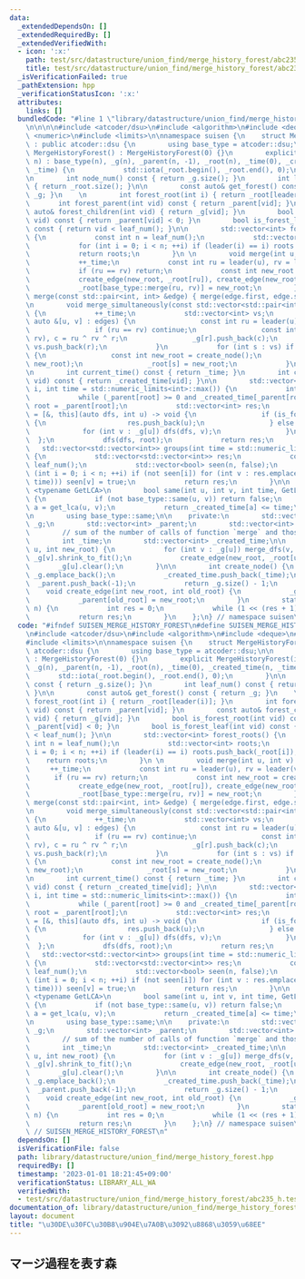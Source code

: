 ```yaml
---
data:
  _extendedDependsOn: []
  _extendedRequiredBy: []
  _extendedVerifiedWith:
  - icon: ':x:'
    path: test/src/datastructure/union_find/merge_history_forest/abc235_h.test.cpp
    title: test/src/datastructure/union_find/merge_history_forest/abc235_h.test.cpp
  _isVerificationFailed: true
  _pathExtension: hpp
  _verificationStatusIcon: ':x:'
  attributes:
    links: []
  bundledCode: "#line 1 \"library/datastructure/union_find/merge_history_forest.hpp\"\
    \n\n\n\n#include <atcoder/dsu>\n#include <algorithm>\n#include <deque>\n#include\
    \ <numeric>\n#include <limits>\n\nnamespace suisen {\n    struct MergeHistoryForest\
    \ : public atcoder::dsu {\n        using base_type = atcoder::dsu;\n\n       \
    \ MergeHistoryForest() : MergeHistoryForest(0) {}\n        explicit MergeHistoryForest(int\
    \ n) : base_type(n), _g(n), _parent(n, -1), _root(n), _time(0), _created_time(n,\
    \ _time) {\n            std::iota(_root.begin(), _root.end(), 0);\n        }\n\
    \n        int node_num() const { return _g.size(); }\n        int leaf_num() const\
    \ { return _root.size(); }\n\n        const auto& get_forest() const { return\
    \ _g; }\n    \n        int forest_root(int i) { return _root[leader(i)]; }\n \
    \       int forest_parent(int vid) const { return _parent[vid]; }\n        const\
    \ auto& forest_children(int vid) { return _g[vid]; }\n        bool is_forest_root(int\
    \ vid) const { return _parent[vid] < 0; }\n        bool is_forest_leaf(int vid)\
    \ const { return vid < leaf_num(); }\n\n        std::vector<int> forest_roots()\
    \ {\n            const int n = leaf_num();\n            std::vector<int> roots;\n\
    \            for (int i = 0; i < n; ++i) if (leader(i) == i) roots.push_back(_root[i]);\n\
    \            return roots;\n        }\n \n        void merge(int u, int v) {\n\
    \            ++_time;\n            const int ru = leader(u), rv = leader(v);\n\
    \            if (ru == rv) return;\n            const int new_root = create_node();\n\
    \            create_edge(new_root, _root[ru]), create_edge(new_root, _root[rv]);\n\
    \            _root[base_type::merge(ru, rv)] = new_root;\n        }\n        void\
    \ merge(const std::pair<int, int> &edge) { merge(edge.first, edge.second); }\n\
    \n        void merge_simultaneously(const std::vector<std::pair<int, int>> &edges)\
    \ {\n            ++_time;\n            std::vector<int> vs;\n            for (const\
    \ auto &[u, v] : edges) {\n                const int ru = leader(u), rv = leader(v);\n\
    \                if (ru == rv) continue;\n                const int r = base_type::merge(ru,\
    \ rv), c = ru ^ rv ^ r;\n                _g[r].push_back(c);\n               \
    \ vs.push_back(r);\n            }\n            for (int s : vs) if (s == leader(s))\
    \ {\n                const int new_root = create_node();\n                merge_dfs(s,\
    \ new_root);\n                _root[s] = new_root;\n            }\n        }\n\
    \n        int current_time() const { return _time; }\n        int created_time(int\
    \ vid) const { return _created_time[vid]; }\n\n        std::vector<int> group(int\
    \ i, int time = std::numeric_limits<int>::max()) {\n            int root = i;\n\
    \            while (_parent[root] >= 0 and _created_time[_parent[root]] <= time)\
    \ root = _parent[root];\n            std::vector<int> res;\n            auto dfs\
    \ = [&, this](auto dfs, int u) -> void {\n                if (is_forest_leaf(u))\
    \ {\n                    res.push_back(u);\n                } else {\n       \
    \             for (int v : _g[u]) dfs(dfs, v);\n                }\n          \
    \  };\n            dfs(dfs, root);\n            return res;\n        }\n     \
    \   std::vector<std::vector<int>> groups(int time = std::numeric_limits<int>::max())\
    \ {\n            std::vector<std::vector<int>> res;\n            const int n =\
    \ leaf_num();\n            std::vector<bool> seen(n, false);\n            for\
    \ (int i = 0; i < n; ++i) if (not seen[i]) for (int v : res.emplace_back(group(i,\
    \ time))) seen[v] = true;\n            return res;\n        }\n\n        template\
    \ <typename GetLCA>\n        bool same(int u, int v, int time, GetLCA&& get_lca)\
    \ {\n            if (not base_type::same(u, v)) return false;\n            int\
    \ a = get_lca(u, v);\n            return _created_time[a] <= time;\n        }\n\
    \n        using base_type::same;\n\n    private:\n        std::vector<std::vector<int>>\
    \ _g;\n        std::vector<int> _parent;\n        std::vector<int> _root;\n\n\
    \        // sum of the number of calls of function `merge` and those of `merge_simultaneously`\n\
    \        int _time;\n        std::vector<int> _created_time;\n\n        void merge_dfs(int\
    \ u, int new_root) {\n            for (int v : _g[u]) merge_dfs(v, new_root),\
    \ _g[v].shrink_to_fit();\n            create_edge(new_root, _root[u]);\n     \
    \       _g[u].clear();\n        }\n\n        int create_node() {\n           \
    \ _g.emplace_back();\n            _created_time.push_back(_time);\n          \
    \  _parent.push_back(-1);\n            return _g.size() - 1;\n        }\n    \
    \    void create_edge(int new_root, int old_root) {\n            _g[new_root].push_back(old_root);\n\
    \            _parent[old_root] = new_root;\n        }\n        static int floor_log2(int\
    \ n) {\n            int res = 0;\n            while (1 << (res + 1) <= n) ++res;\n\
    \            return res;\n        }\n    };\n} // namespace suisen\n\n\n\n"
  code: "#ifndef SUISEN_MERGE_HISTORY_FOREST\n#define SUISEN_MERGE_HISTORY_FOREST\n\
    \n#include <atcoder/dsu>\n#include <algorithm>\n#include <deque>\n#include <numeric>\n\
    #include <limits>\n\nnamespace suisen {\n    struct MergeHistoryForest : public\
    \ atcoder::dsu {\n        using base_type = atcoder::dsu;\n\n        MergeHistoryForest()\
    \ : MergeHistoryForest(0) {}\n        explicit MergeHistoryForest(int n) : base_type(n),\
    \ _g(n), _parent(n, -1), _root(n), _time(0), _created_time(n, _time) {\n     \
    \       std::iota(_root.begin(), _root.end(), 0);\n        }\n\n        int node_num()\
    \ const { return _g.size(); }\n        int leaf_num() const { return _root.size();\
    \ }\n\n        const auto& get_forest() const { return _g; }\n    \n        int\
    \ forest_root(int i) { return _root[leader(i)]; }\n        int forest_parent(int\
    \ vid) const { return _parent[vid]; }\n        const auto& forest_children(int\
    \ vid) { return _g[vid]; }\n        bool is_forest_root(int vid) const { return\
    \ _parent[vid] < 0; }\n        bool is_forest_leaf(int vid) const { return vid\
    \ < leaf_num(); }\n\n        std::vector<int> forest_roots() {\n            const\
    \ int n = leaf_num();\n            std::vector<int> roots;\n            for (int\
    \ i = 0; i < n; ++i) if (leader(i) == i) roots.push_back(_root[i]);\n        \
    \    return roots;\n        }\n \n        void merge(int u, int v) {\n       \
    \     ++_time;\n            const int ru = leader(u), rv = leader(v);\n      \
    \      if (ru == rv) return;\n            const int new_root = create_node();\n\
    \            create_edge(new_root, _root[ru]), create_edge(new_root, _root[rv]);\n\
    \            _root[base_type::merge(ru, rv)] = new_root;\n        }\n        void\
    \ merge(const std::pair<int, int> &edge) { merge(edge.first, edge.second); }\n\
    \n        void merge_simultaneously(const std::vector<std::pair<int, int>> &edges)\
    \ {\n            ++_time;\n            std::vector<int> vs;\n            for (const\
    \ auto &[u, v] : edges) {\n                const int ru = leader(u), rv = leader(v);\n\
    \                if (ru == rv) continue;\n                const int r = base_type::merge(ru,\
    \ rv), c = ru ^ rv ^ r;\n                _g[r].push_back(c);\n               \
    \ vs.push_back(r);\n            }\n            for (int s : vs) if (s == leader(s))\
    \ {\n                const int new_root = create_node();\n                merge_dfs(s,\
    \ new_root);\n                _root[s] = new_root;\n            }\n        }\n\
    \n        int current_time() const { return _time; }\n        int created_time(int\
    \ vid) const { return _created_time[vid]; }\n\n        std::vector<int> group(int\
    \ i, int time = std::numeric_limits<int>::max()) {\n            int root = i;\n\
    \            while (_parent[root] >= 0 and _created_time[_parent[root]] <= time)\
    \ root = _parent[root];\n            std::vector<int> res;\n            auto dfs\
    \ = [&, this](auto dfs, int u) -> void {\n                if (is_forest_leaf(u))\
    \ {\n                    res.push_back(u);\n                } else {\n       \
    \             for (int v : _g[u]) dfs(dfs, v);\n                }\n          \
    \  };\n            dfs(dfs, root);\n            return res;\n        }\n     \
    \   std::vector<std::vector<int>> groups(int time = std::numeric_limits<int>::max())\
    \ {\n            std::vector<std::vector<int>> res;\n            const int n =\
    \ leaf_num();\n            std::vector<bool> seen(n, false);\n            for\
    \ (int i = 0; i < n; ++i) if (not seen[i]) for (int v : res.emplace_back(group(i,\
    \ time))) seen[v] = true;\n            return res;\n        }\n\n        template\
    \ <typename GetLCA>\n        bool same(int u, int v, int time, GetLCA&& get_lca)\
    \ {\n            if (not base_type::same(u, v)) return false;\n            int\
    \ a = get_lca(u, v);\n            return _created_time[a] <= time;\n        }\n\
    \n        using base_type::same;\n\n    private:\n        std::vector<std::vector<int>>\
    \ _g;\n        std::vector<int> _parent;\n        std::vector<int> _root;\n\n\
    \        // sum of the number of calls of function `merge` and those of `merge_simultaneously`\n\
    \        int _time;\n        std::vector<int> _created_time;\n\n        void merge_dfs(int\
    \ u, int new_root) {\n            for (int v : _g[u]) merge_dfs(v, new_root),\
    \ _g[v].shrink_to_fit();\n            create_edge(new_root, _root[u]);\n     \
    \       _g[u].clear();\n        }\n\n        int create_node() {\n           \
    \ _g.emplace_back();\n            _created_time.push_back(_time);\n          \
    \  _parent.push_back(-1);\n            return _g.size() - 1;\n        }\n    \
    \    void create_edge(int new_root, int old_root) {\n            _g[new_root].push_back(old_root);\n\
    \            _parent[old_root] = new_root;\n        }\n        static int floor_log2(int\
    \ n) {\n            int res = 0;\n            while (1 << (res + 1) <= n) ++res;\n\
    \            return res;\n        }\n    };\n} // namespace suisen\n\n\n#endif\
    \ // SUISEN_MERGE_HISTORY_FOREST\n"
  dependsOn: []
  isVerificationFile: false
  path: library/datastructure/union_find/merge_history_forest.hpp
  requiredBy: []
  timestamp: '2023-01-01 18:21:45+09:00'
  verificationStatus: LIBRARY_ALL_WA
  verifiedWith:
  - test/src/datastructure/union_find/merge_history_forest/abc235_h.test.cpp
documentation_of: library/datastructure/union_find/merge_history_forest.hpp
layout: document
title: "\u30DE\u30FC\u30B8\u904E\u7A0B\u3092\u8868\u3059\u68EE"
---
```

## マージ過程を表す森
